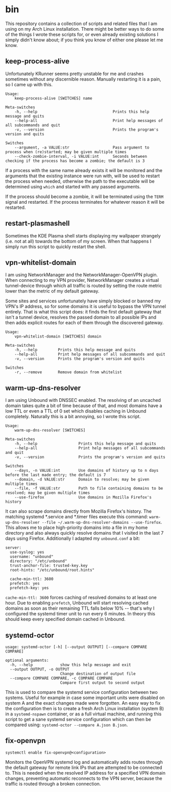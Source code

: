 # bin
This repository contains a collection of scripts and related files that I am using on my Arch Linux installation. There
might be better ways to do some of the things I wrote these scripts for, or even already existing solutions I simply
didn't know about; if you think you know of either one please let me know.


## keep-process-alive
Unfortunately KRunner seems pretty unstable for me and crashes sometimes without any discernible reason. Manually
restarting it is a pain, so I came up with this.

```
Usage:
    keep-process-alive [SWITCHES] name

Meta-switches
    -h, --help                                 Prints this help message and quits
    --help-all                                 Print help messages of all subcommands and quit
    -v, --version                              Prints the program's version and quits

Switches
    --argument, -a VALUE:str                   Pass argument to process when (re)started; may be given multiple times
    --check-zombie-interval, -i VALUE:int      Seconds between checking if the process has become a zombie; the default is 3
```

If a process with the same name already exists it will be monitored and the arguments that the existing instance were
run with, will be used to restart the process when needed, otherwise the path to the executable will be determined using
`which` and started with any passed arguments.

If the process should become a zombie, it will be terminated using the `TERM` signal and restarted. If the process
terminates for whatever reason it will be restarted.


## restart-plasmashell
Sometimes the KDE Plasma shell starts displaying my wallpaper strangely (i.e. not at all) towards the bottom of my
screen. When that happens I simply run this script to quickly restart the shell.

## vpn-whitelist-domain
I am using NetworkManager and the NetworkManager-OpenVPN plugin. When connecting to my VPN provider, NetworkManager
creates a virtual tunnel-device through which all traffic is routed by setting the route metric lower than the metric
of my default gateway.

Some sites and services unfortunately have simply blocked or banned my VPN's IP address, so for some domains it is
useful to bypass the VPN tunnel entirely. That is what this script does: it finds the first default gateway that isn't a
tunnel device, resolves the passed domain to all possible IPs and then adds explicit routes for each of them through the
discovered gateway.

```
Usage:
    vpn-whitelist-domain [SWITCHES] domain

Meta-switches
    -h, --help         Prints this help message and quits
    --help-all         Print help messages of all subcommands and quit
    -v, --version      Prints the program's version and quits

Switches
    -r, --remove       Remove domain from whitelist
```


## warm-up-dns-resolver
I am using Unbound with DNSSEC enabled. The resolving of an uncached domain takes quite a bit of time because of that,
and most domains have a low TTL or even a TTL of 0 set which disables caching in Unbound completely. Naturally this is
a bit annoying, so I wrote this script.

```
Usage:
    warm-up-dns-resolver [SWITCHES]

Meta-switches
    -h, --help                  Prints this help message and quits
    --help-all                  Print help messages of all subcommands and quit
    -v, --version               Prints the program's version and quits

Switches
    --days, -n VALUE:int        Use domains of history up to n days before the last made entry; the default is 7
    --domain, -d VALUE:str      Domain to resolve; may be given multiple times
    --file, -f VALUE:str        Path to file containing domains to be resolved; may be given multiple times
    --use-firefox               Use domains in Mozilla Firefox's history
```

It can also scrape domains directly from Mozilla Firefox's history. The matching systemd *.service and *.timer files
execute this command: `warm-up-dns-resolver --file ~/.warm-up-dns-resolver-domains --use-firefox`. This allows me to
place high-priority domains into a file in my home directory and also always quickly resolve domains that I visited in
the last 7 days using Firefox. Additionally I adapted my `unbound.conf` a bit:

```
server:
  use-syslog: yes
  username: "unbound"
  directory: "/etc/unbound"
  trust-anchor-file: trusted-key.key
  root-hints: "/etc/unbound/root.hints"

  cache-min-ttl: 3600
  prefetch: yes
  prefetch-key: yes
```

`cache-min-ttl: 3600` forces caching of resolved domains to at least one hour. Due to enabling `prefetch`, Unbound will
start resolving cached domains as soon as their remaining TTL falls below 10% -- that's why I configured the systemd
timer unit to run every 6 minutes. In theory this should keep every specified domain cached in Unbound.


## systemd-octor
```
usage: systemd-octor [-h] [--output OUTPUT] [--compare COMPARE COMPARE]

optional arguments:
  -h, --help            show this help message and exit
  --output OUTPUT, -o OUTPUT
                        Change destination of output file
  --compare COMPARE COMPARE, -c COMPARE COMPARE
                        Compare first output to second output
```

This is used to compare the systemd service configuration between two systems. Useful for example in case some important
units were disabled on system A and the exact changes made were forgotten. An easy way to fix the configuration then is
to create a fresh Arch Linux installation (system B) in a `systemd-nspawn` container, or as a full virtual machine, and
running this script to get a sane systemd service configuration which can then be compared using:
`systemd-octor --compare A.json B.json`.


## fix-openvpn
```systemctl enable fix-openvpn@<configuration>```

Monitors the OpenVPN systemd log and automatically adds routes through the default gateway for remote link IPs that are
attempted to be connected to. This is needed when the resolved IP address for a specified VPN domain changes, preventing
automatic reconnects to the VPN server, because the traffic is routed through a broken connection.
